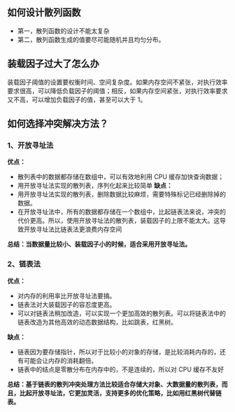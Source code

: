 ## 如何设计散列函数

- 第一，散列函数的设计不能太复杂
- 第二，散列函数生成的值要尽可能随机并且均匀分布。

## 装载因子过大了怎么办

装载因子阈值的设置要权衡时间、空间复杂度。如果内存空间不紧张，对执行效率要求很高，可以降低负载因子的阈值；相反，如果内存空间紧张，对执行效率要求又不高，可以增加负载因子的值，甚至可以大于 1。

## 如何选择冲突解决方法？

### 1、开放寻址法

**优点：**

- 散列表中的数据都存储在数组中，可以有效地利用 CPU 缓存加快查询数据；
- 用开放寻址法实现的散列表，序列化起来比较简单
  **缺点：**
- 用开放寻址法实现的散列表，删除数据比较麻烦，需要特殊标记已经删除掉的数据。
- 在开放寻址法中，所有的数据都存储在一个数组中，比起链表法来说，冲突的代价更高。所以，使用开放寻址法的散列表，装载因子的上限不能太大。这导致开放寻址法比链表法更浪费内存空间

**总结：当数据量比较小、装载因子小的时候，适合采用开放寻址法。**

### 2、链表法

**优点：**

- 对内存的利用率比开放寻址法要搞。
- 链表法对大装载因子的容忍度更高。
- 可以对链表法稍加改造，可以实现一个更加高效的散列表。可以将链表法中的链表改造为其他高效的动态数据结构，比如跳表，红黑树。

**缺点：**

- 链表因为要存储指针，所以对于比较小的对象的存储，是比较消耗内存的，还有可能会让内存的消耗翻倍。
- 链表中的结点是零散分布在内存中的，不是连续的，所以对 CPU 缓存不友好

**总结：基于链表的散列冲突处理方法比较适合存储大对象、大数据量的散列表，而且，比起开放寻址法，它更加灵活，支持更多的优化策略，比如用红黑树代替链表。**
